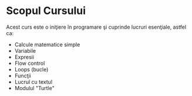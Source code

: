 ﻿# Scopul Cursului

Acest curs este o iniţiere în programare şi cuprinde lucruri esenţiale, astfel ca:

* Calcule matematice simple
* Variabile
* Expresii
* Flow control
* Loops (bucle)
* Funcţii
* Lucrul cu textul
* Modulul "Turtle"